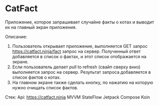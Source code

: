 # CatFact

Приложение, которое запрашивает случайне факты о котах и выводит их на главный экран приложения.

Описание:
1. Пользователь открывает приложение, выполняется  GET запрос https://catfact.ninja/fact запрос на сервер.
Полученный ответ добавляется в список о фактах, и этот список отображается на экране.
2. Если пользователь делает pull to refresh (свайп сверху вниз) выполняется запрос на сервер.
Результат запроса добавляется в список фактов о котах.
3. На главном экране также сделать кнопку, по нажатию на которую нужно очищать список фактов.

Стек:
Api: https://catfact.ninja
MVVM 
StateFlow
Jetpack Compose
Koin


